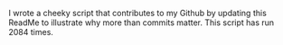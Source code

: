 I wrote a cheeky script that contributes to my Github by updating this ReadMe to illustrate why more than commits matter. This script has run 2084 times.